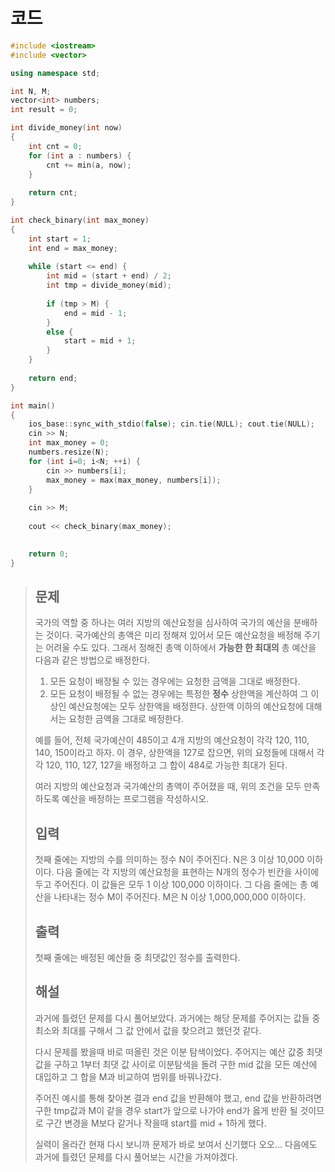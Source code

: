 # 코드

```c++
#include <iostream>
#include <vector>

using namespace std;

int N, M;
vector<int> numbers;
int result = 0;

int divide_money(int now)
{
    int cnt = 0;
    for (int a : numbers) {
        cnt += min(a, now);
    }
    
    return cnt;
}

int check_binary(int max_money)
{
    int start = 1;
    int end = max_money;
    
    while (start <= end) {
        int mid = (start + end) / 2;
        int tmp = divide_money(mid);
        
        if (tmp > M) {
            end = mid - 1;
        }
        else {
            start = mid + 1;
        }
    }
    
    return end;
}

int main()
{
    ios_base::sync_with_stdio(false); cin.tie(NULL); cout.tie(NULL);
    cin >> N;
    int max_money = 0;
    numbers.resize(N);
    for (int i=0; i<N; ++i) {
        cin >> numbers[i];
        max_money = max(max_money, numbers[i]);
    }
    
    cin >> M;
    
    cout << check_binary(max_money);
    

    return 0;
}

```



> ## 문제
>
> 국가의 역할 중 하나는 여러 지방의 예산요청을 심사하여 국가의 예산을 분배하는 것이다. 국가예산의 총액은 미리 정해져 있어서 모든 예산요청을 배정해 주기는 어려울 수도 있다. 그래서 정해진 총액 이하에서 **가능한 한 최대의** 총 예산을 다음과 같은 방법으로 배정한다.
>
> 1. 모든 요청이 배정될 수 있는 경우에는 요청한 금액을 그대로 배정한다.
> 2. 모든 요청이 배정될 수 없는 경우에는 특정한 **정수** 상한액을 계산하여 그 이상인 예산요청에는 모두 상한액을 배정한다. 상한액 이하의 예산요청에 대해서는 요청한 금액을 그대로 배정한다. 
>
> 예를 들어, 전체 국가예산이 485이고 4개 지방의 예산요청이 각각 120, 110, 140, 150이라고 하자. 이 경우, 상한액을 127로 잡으면, 위의 요청들에 대해서 각각 120, 110, 127, 127을 배정하고 그 합이 484로 가능한 최대가 된다. 
>
> 여러 지방의 예산요청과 국가예산의 총액이 주어졌을 때, 위의 조건을 모두 만족하도록 예산을 배정하는 프로그램을 작성하시오.
>
> ## 입력
>
> 첫째 줄에는 지방의 수를 의미하는 정수 N이 주어진다. N은 3 이상 10,000 이하이다. 다음 줄에는 각 지방의 예산요청을 표현하는 N개의 정수가 빈칸을 사이에 두고 주어진다. 이 값들은 모두 1 이상 100,000 이하이다. 그 다음 줄에는 총 예산을 나타내는 정수 M이 주어진다. M은 N 이상 1,000,000,000 이하이다. 
>
> ## 출력
>
> 첫째 줄에는 배정된 예산들 중 최댓값인 정수를 출력한다. 
>
> ## 해설
>
> 과거에 틀렸던 문제를 다시 풀어보았다. 과거에는 해당 문제를 주어지는 값들 중 최소와 최대를 구해서 그 값 안에서 값을 찾으려고 했던것 같다.
>
> 다시 문제를 봤을때 바로 떠올린 것은 이분 탐색이었다. 주어지는 예산 값중 최댓값을 구하고 1부터 최댓 값 사이로 이분탐색을 돌려 구한 mid 값을 모든 예산에 대입하고 그 합을 M과 비교하여 범위를 바꿔나갔다.
>
> 주어진 예시를 통해 찾아본 결과 end 값을 반환해야 했고, end 값을 반환하려면 구한 tmp값과 M이 같을 경우 start가 앞으로 나가야 end가 옳게 반환 될 것이므로 구간 변경을 M보다 같거나 작을때 start를 mid + 1하게 했다.
>
> 실력이 올라간 현재 다시 보니까 문제가 바로 보여서 신기했다 오오... 다음에도 과거에 틀렸던 문제를 다시 풀어보는 시간을 가져야겠다.
